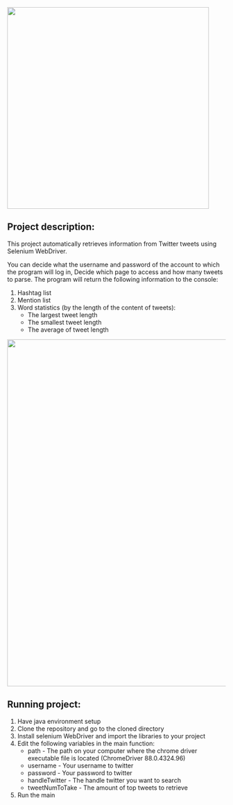 <img width="465"  src="https://user-images.githubusercontent.com/57325378/111080506-7179b900-8507-11eb-813c-39d8c3813b75.png">

## Project description:

This project automatically retrieves information from Twitter tweets using Selenium WebDriver.

You can decide what the username and password of the account to which the program will log in,
Decide which page to access and how many tweets to parse.
The program will return the following information to the console:
1. Hashtag list
2. Mention list
3. Word statistics (by the length of the content of tweets): 
   * The largest tweet length
   * The smallest tweet length
   * The average of tweet length

<img width="800"  src="https://user-images.githubusercontent.com/57325378/111115500-5cd00c00-856d-11eb-8c14-ea608086210e.gif">


## Running project:

1. Have java environment setup
2. Clone the repository and go to the cloned directory
3. Install selenium WebDriver and import the libraries to your project
4. Edit the following variables in the main function:
   * path - The path on your computer where the chrome driver executable file is located (ChromeDriver 88.0.4324.96)
   * username - Your username to twitter
   * password - Your password to twitter
   * handleTwitter - The handle twitter you want to search
   * tweetNumToTake - The amount of top tweets to retrieve
5. Run the main

